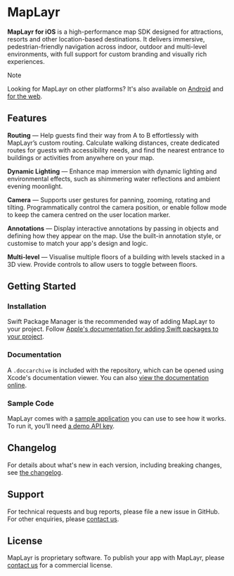 # MapLayr

**MapLayr for iOS** is a high-performance map SDK designed for attractions, resorts and other location-based destinations. It delivers immersive, pedestrian-friendly navigation across indoor, outdoor and multi-level environments, with full support for custom branding and visually rich experiences.

> [!NOTE]  
> Looking for MapLayr on other platforms? It's also available on [Android](https://github.com/attractions-io/maplayr-android) and [for the web](https://github.com/attractions-io/maplayr-web).

## Features

**Routing** — Help guests find their way from A to B effortlessly with MapLayr’s custom routing. Calculate walking distances, create dedicated routes for guests with accessibility needs, and find the nearest entrance to buildings or activities from anywhere on your map.

**Dynamic Lighting** — Enhance map immersion with dynamic lighting and environmental effects, such as shimmering water reflections and ambient evening moonlight.

**Camera** — Supports user gestures for panning, zooming, rotating and tilting. Programmatically control the camera position, or enable follow mode to keep the camera centred on the user location marker.

**Annotations** — Display interactive annotations by passing in objects and defining how they appear on the map. Use the built-in annotation style, or customise to match your app's design and logic.

**Multi-level** — Visualise multiple floors of a building with levels stacked in a 3D view. Provide controls to allow users to toggle between floors.

## Getting Started

### Installation

Swift Package Manager is the recommended way of adding MapLayr to your project. Follow [Apple's documentation for adding Swift packages to your project](https://developer.apple.com/documentation/xcode/adding-package-dependencies-to-your-app).

### Documentation

A `.doccarchive` is included with the repository, which can be opened using Xcode's documentation viewer. You can also [view the documentation online](https://attractions-io.github.io/maplayr-ios/documentation/maplayr/).

### Sample Code

MapLayr comes with a [sample application](Sample/) you can use to see how it works. 
To run it, you’ll need [a demo API key](https://share.hsforms.com/1ssbOsCdIRcW2iv4tDX6iVg2z3bi).

## Changelog

For details about what's new in each version, including breaking changes, see [the changelog](CHANGELOG.md).

## Support

For technical requests and bug reports, please file a new issue in GitHub. For other enquiries, please [contact us](mailto:support@attractions.io).

## License

MapLayr is proprietary software. To publish your app with MapLayr, please [contact us](mailto:sales@attractions.io) for a commercial license.
